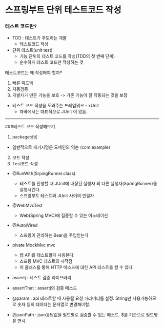 # 스프링부트 단위 테스트코드 작성



### 테스트 코드란?

- TDD : 테스트가 주도하는 개발
  - 테스트코드 작성
- 단위 테스트(unit test) 
  - 기능 단위의 테스트 코드를 작성(TDD의 첫 번째 단계)
  - 순수하게 테스트 코드만 작성하는 것



테스트코드는 왜 작성해야 할까?

1. 빠른 피드백
2. 자동검증
3. 개발자가 만든 기능을 보호 -> 기존 기능이 잘 작동되는 것을 보장



- 테스트 코드 작성을 도와주는 프레임워크 - xUnit
  - 자바에서는 대표적으로 JUnit 이 있음.



----



###테스트 코드 작성해보기

1. package생성

- 일반적으로 패키지명은 도메인의 역순 (com.example)

2. 코드 작성
3. Test코드 작성

- @RunWith(SrpingRunner.class) 
  - 테스트를 진행할 때 JUnit에 내장된 실행자 외 다른 실행자(SpringRunner)를 실행시킨다. 
  - 스프링부트 테스트와 JUnit 사이의 연결자
- @WebMvcTest
  - Web(Spring MVC)에 집중할 수 있는 어노테이션
- @AutoWired
  - 스프링이 관리하는 Bean을 주입받는다
- pivate MockMvc mvc
  - 웹 API를 테스트할때 사용된다.
  - 스프링 MVC 테스트의 시작점
  - 이 클래스를 통해 HTTP 메소드에 대한 API 테스트를 할 수 있다.



- assertj : 테스트 검증 라이브러리

- assertThat : assertj의 검증 메소드



- @param : api 테스트할 때 사용될 요청 파라미터를 설정. String만 사용가능하므로 숫자 등의 데이터는 문자열로 변경해야함.
- @jsonPath : json응답값을 필드별로 검증할 수 있는 메소드. $를 기준으로 필드명을 면시